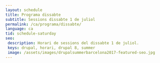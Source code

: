 ```yaml
---
layout: schedule
title: Programa dissabte
subtitle: Sessions dissabte 1 de juliol
permalink: /ca/programa/dissabte/
language: ca
tid: schedule-saturday
seo:
 description: Horari de sessions del dissabte 1 de juliol.
 keys: drupal, horari, drupal 8, summer
 image: /assets/images/drupalsummerbarcelona2017-featured-seo.jpg
---
```

